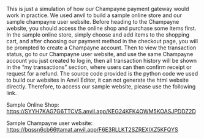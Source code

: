 This is just a simulation of how our Champayne payment gateway would work in practice. We used anvil to build a sample online store and our sample champayne user website. Before heading to the Champayne website, you should access the online shop and purchase some items first. In the sample online store, simply choose and add items to the shopping cart, and after choosing our payment method in the checkout page, you will be prompted to create a Champayne account. Then to view the transaction status, go to our Champayne user website, and use the same Champayne account you just created to log in, then all transaction history will be shown in the “my transactions” section, where users can then confirm receipt or request for a refund. The source code provided is the python code we used to build our websites in Anvil Editor, it can not generate the html website directly. Therefore, to access our sample website, please use the following link. 

Sample Online Shop:
https://SYYH7KAG7G6TTCVS.anvil.app/KEG24KFK4OWM5KOASJPDDZ2D  

Sample Champayne user website:
https://bqssn6cb66ttamat.anvil.app/F6E3RLLKT2SZREXIXZ5KFQYS 
